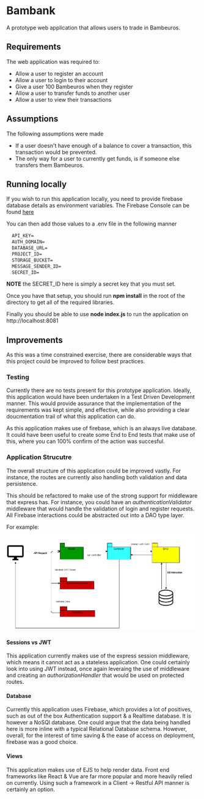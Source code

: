 # Bambank

A prototype web application that allows users to trade in Bambeuros.

## Requirements

The web application was required to:

- Allow a user to register an account
- Allow a user to login to their account
- Give a user 100 Bambeuros when they register
- Allow a user to transfer funds to another user
- Allow a user to view their transactions

## Assumptions

The following assumptions were made

- If a user doesn't have enough of a balance to cover a transaction, this transaction would be prevented.
- The only way for a user to currently get funds, is if someone else transfers them Bambeuros.

## Running locally

If you wish to run this application locally, you need to provide firebase database details as environment variables.
The Firebase Console can be found [here](https://console.firebase.google.com/)

You can then add those values to a .env file in the following manner

```env
  API_KEY=
  AUTH_DOMAIN=
  DATABASE_URL=
  PROJECT_ID=
  STORAGE_BUCKET=
  MESSAGE_SENDER_ID=
  SECRET_ID=
```

**NOTE** the SECRET_ID here is simply a secret key that you must set.

Once you have that setup, you should run **npm install** in the root of the directory to get all of the required libraries.

Finally you should be able to use **node index.js** to run the application on http://localhost:8081

## Improvements

As this was a time constrained exercise, there are considerable ways that this project could be improved to follow best practices.

### Testing

Currently there are no tests present for this prototype application. Ideally, this application would have been undertaken in a Test Driven Development manner.
This would provide assurance that the implementation of the requirements was kept simple, and effective, while also providing a clear doucmentation trail of what this application can do.

As this application makes use of firebase, which is an always live database. It could have been useful to create some End to End tests that make use of this, where you can 100% confirm of the action was succesful.

### Application Strucutre

The overall structure of this application could be improved vastly. For instance, the routes are currently also handling both validation and data persistence.

This should be refactored to make use of the strong support for middleware that express has. For instance, you could have an _authenticationValidator_ middleware that would handle the validation of login and register requests.
All Firebase interactions could be abstracted out into a DAO type layer.

For example:
![Structure](structure.png)

#### Sessions vs JWT

This application currently makes use of the express session middleware, which means it cannot act as a stateless application. One could certainly look into using JWT instead, once again leveraing the use of middleware and creating an _authorizationHandler_ that would be used on protected routes.

#### Database

Currently this application uses Firebase, which provides a lot of positives, such as out of the box Authentication support & a Realtime database. It is however a NoSQl database. One could argue that the data being handled here is more inline with a typical Relational Database schema. However, overall, for the interest of time saving & the ease of access on deployment, firebase was a good choice.

#### Views

This application makes use of EJS to help render data. Front end frameworks like React & Vue are far more popular and more heavily relied on currently. Using such a framework in a Client -> Restful API manner is certainly an option.
